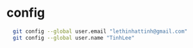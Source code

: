 # config

```bash
  git config --global user.email "lethinhattinh@gmail.com"
  git config --global user.name "TinhLee"
```

